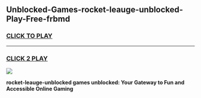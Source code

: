 
## Unblocked-Games-rocket-leauge-unblocked-Play-Free-frbmd
<h3>
<a href="https://premium76.site?title=rocket-leauge-unblocked&ref=18A1">CLICK TO PLAY</a></h3>
<hr>

<h3>
<a href="https://premium76.site?title=rocket-leauge-unblocked&ref=18A1">CLICK 2 PLAY</a>
  
</h3>

<a href="https://premium76.site?title=rocket-leauge-unblocked&ref=18A1"><img src="https://clearcache.store/games.png"></a>


**rocket-leauge-unblocked games unblocked: Your Gateway to Fun and Accessible Online Gaming**
